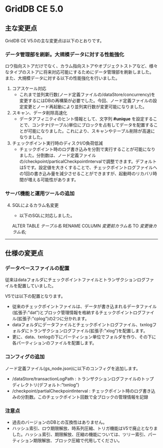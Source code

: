 # GridDB CE 5.0

## 主な変更点

GridDB CE V5.0の主な変更点は以下のとおりです。

### データ管理部を刷新。大規模データに対する性能強化

ロウ指向ストアだけでなく、カラム指向ストアやオブジェクトストアなど、様々なタイプのストアに将来対応可能にするためにデータ管理部を刷新しました。また、大規模データに対する以下の性能強化を行いました。

1. コアスケール対応
    - これまで並列実行数(ノード定義ファイルの/dataStore/concurrency)を変更するにはDBの再構築が必要でした。今回、ノード定義ファイルの設定変更とノード再起動により並列実行数が変更可能になりました。
2. スキャン、データ削除高速化
    - データアフィニティのヒント情報として、文字列 **#unique** を設定することで、コンテナ(テーブル)単位にブロックを占有してデータを配置することが可能になりました。これにより、スキャンやテーブル削除が高速になりました。
3. チェックポイント実行時のディスクI/O負荷低減
    - チェックポイント時のログ書き込みを分割で実行することが可能になりました。分割数は、ノード定義ファイルの/checkpoint/particalCheckpointIntervalで調整できます。デフォルトは5です。設定値を大きくすることで、チェックポイントログファイルへの1回の書き込み量を減少させることができますが、起動時のリカバリ時間が増える可能性があります。

### サーバ機能と運用ツールの追加
4. SQLによるカラム名変更
    - 以下のSQLに対応しました。

    ALTER TABLE *テーブル名* RENAME COLUMN *変更前カラム名* TO *変更後カラム名*;

---

## 仕様の変更点

### データベースファイルの配置

従来はdataフォルダにチェックポイントファイルとトランザクションログファイルを配置していました。

V5では以下の配置となります。

  * 従来のチェックポイントファイルは、データが書き込まれるデータファイル(拡張子:"dat")とブロック管理情報を格納するチェックポイントログファイル(拡張子:"cplog")の2つに分かれます。
  * dataフォルダにデータファイルとチェックポイントログファイル、txnlogフォルダにトランザクションログファイル(拡張子:"xlog")を配置します。
  * 更に、data、txnlogの下にパーティション単位でフォルダを作り、その下に各パーティションのファイルを配置します。

### コンフィグの追加

ノード定義ファイル(gs_node.json)に以下のコンフィグを追加します。

  * /dataStore/transactionLogPath : トランザクションログファイルのトップディレクトリ(デフォルト:”txnlog”)
  * /checkpoint/partialCheckpointInterval : チェックポイント時のログ書き込みの分割数。このチェックポイント回数で全ブロックの管理情報を記録

### 注意点

- 過去のバージョンのDBとの互換性はありません。
- ハッシュ索引、ロウ期限解放、時系列圧縮、トリガ機能はV5で廃止となりました。ハッシュ索引、期限解放、圧縮の機能については、ツリー索引、パーティション期限解放、ブロック圧縮で代用してください。


